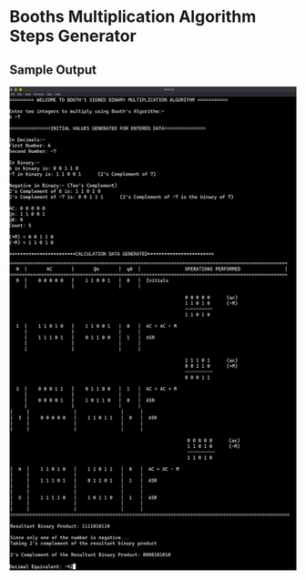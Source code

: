 # Booths Multiplication Algorithm Steps Generator

## Sample Output

![Output](https://github.com/gajeet11000/Booths-Multiplication-algo-Steps-Generator/blob/main/output.png)